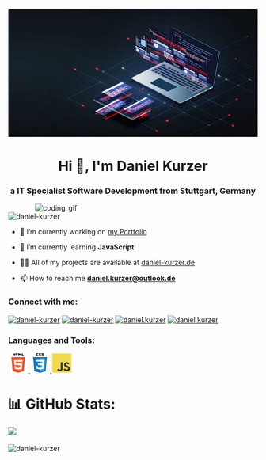 ![logo](https://github.com/daniel-kurzer/daniel-kurzer/blob/main/Banner-gitHub.PNG)
<h1 align="center">Hi 👋, I'm Daniel Kurzer</h1></font>
<h3 align="center">a IT Specialist Software Development from Stuttgart, Germany</h3>

<img align="right" alt ="coding_gif" width="450" src="https://www.fullstacktechnology.com/wp-content/uploads/2020/10/web_development_2.gif">

<p align="left"> <img src="https://komarev.com/ghpvc/?username=daniel-kurzer&label=Profile%20views&color=0e75b6&style=flat" alt="daniel-kurzer" /> </p>

- 🔭 I’m currently working on [my Portfolio](https://github.com/daniel-kurzer/Portfolio)

- 🌱 I’m currently learning **JavaScript**

- 👨‍💻 All of my projects are available at [daniel-kurzer.de](daniel-kurzer.de)

- 📫 How to reach me **daniel.kurzer@outlook.de**

<h3 align="left">Connect with me:</h3>
<p align="left">
<a href="https://codepen.io/daniel-kurzer" target="blank"><img align="center" src="https://raw.githubusercontent.com/rahuldkjain/github-profile-readme-generator/master/src/images/icons/Social/codepen.svg" alt="daniel-kurzer" height="30" width="40" /></a>
<a href="https://linkedin.com/in/daniel-kurzer" target="blank"><img align="center" src="https://raw.githubusercontent.com/rahuldkjain/github-profile-readme-generator/master/src/images/icons/Social/linked-in-alt.svg" alt="daniel-kurzer" height="30" width="40" /></a>
<a href="https://instagram.com/daniel.kurzer" target="blank"><img align="center" src="https://raw.githubusercontent.com/rahuldkjain/github-profile-readme-generator/master/src/images/icons/Social/instagram.svg" alt="daniel.kurzer" height="30" width="40" /></a>
<a href="https://www.youtube.com/c/daniel kurzer" target="blank"><img align="center" src="https://raw.githubusercontent.com/rahuldkjain/github-profile-readme-generator/master/src/images/icons/Social/youtube.svg" alt="daniel kurzer" height="30" width="40" /></a>
</p>

<h3 align="left">Languages and Tools:</h3>
<p align="left"> <a href="https://www.w3.org/html/" target="_blank" rel="noreferrer"> <img src="https://raw.githubusercontent.com/devicons/devicon/master/icons/html5/html5-original-wordmark.svg" alt="html5" width="40" height="40"/> </a> <a href="https://www.w3schools.com/css/" target="_blank" rel="noreferrer"> <img src="https://raw.githubusercontent.com/devicons/devicon/master/icons/css3/css3-original-wordmark.svg" alt="css3" width="40" height="40"/> </a> <a href="https://developer.mozilla.org/en-US/docs/Web/JavaScript" target="_blank" rel="noreferrer"> <img src="https://raw.githubusercontent.com/devicons/devicon/master/icons/javascript/javascript-original.svg" alt="javascript" width="40" height="40"/> </a> </p>

# 📊 GitHub Stats:

![](https://github-readme-streak-stats.herokuapp.com/?user=daniel-kurzer&theme=merko&hide_border=false)<br/>

<p><img align="center" src="https://github-readme-stats.vercel.app/api/top-langs?username=daniel-kurzer&show_icons=true&locale=en&layout=compact" alt="daniel-kurzer" /></p>
</body>
